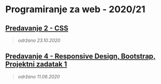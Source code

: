 # Programiranje za web - 2020/21

## [Predavanje 2 - CSS](./p2-css/) 
> _održano 23.10.2020_

## [Predavanje 4 - Responsive Design, Bootstrap, Projektni zadatak 1](./p2-css/) 
> _održano 11.06.2020_
